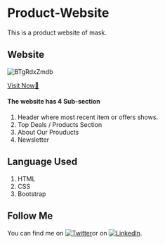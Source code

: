 # Product-Website
This is a product website of mask.

## Website
![BTgRdxZmdb](https://user-images.githubusercontent.com/78084828/128723053-1373b3f3-f834-4fe6-8ee9-d4f2dc5523d3.gif)

[Visit Now🚀](https://shubhamashish33.github.io/Product-Website/) 

#### The website has 4 Sub-section
1. Header where most recent item or offers shows.
2. Top Deals / Products Section
3. About Our Prouducts
4. Newsletter

## Language Used
1. HTML
2. CSS
3. Bootstrap 

## Follow Me
You can find me on [![Twitter][1.2]][1]or on [![LinkedIn][2.2]][2].

[1.2]: http://i.imgur.com/wWzX9uB.png (twitter icon without padding)
[2.2]: https://raw.githubusercontent.com/MartinHeinz/MartinHeinz/master/linkedin-3-16.png (LinkedIn icon without padding)

[1]: https://twitter.com/imaashish_
[2]: https://www.linkedin.com/in/shubham-ashish-81a6a01b2/
